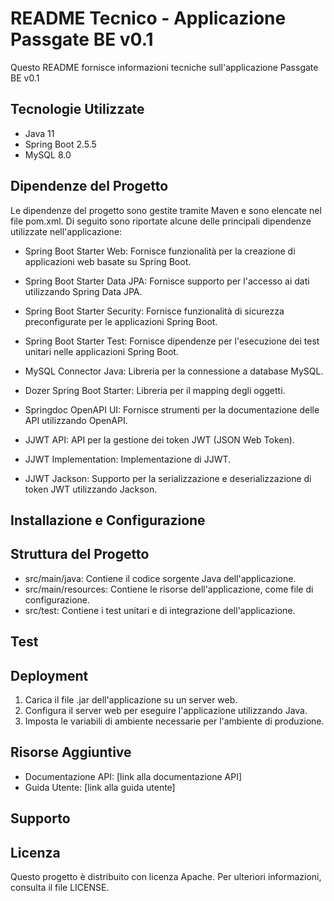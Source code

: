 # README Tecnico - Applicazione Passgate BE v0.1

Questo README fornisce informazioni tecniche sull'applicazione Passgate BE v0.1

## Tecnologie Utilizzate

- Java 11
- Spring Boot 2.5.5
- MySQL 8.0

## Dipendenze del Progetto

Le dipendenze del progetto sono gestite tramite Maven e sono elencate nel file pom.xml. Di seguito sono riportate alcune delle principali dipendenze utilizzate nell'applicazione:

- Spring Boot Starter Web: Fornisce funzionalità per la creazione di applicazioni web basate su Spring Boot.
- Spring Boot Starter Data JPA: Fornisce supporto per l'accesso ai dati utilizzando Spring Data JPA.
- Spring Boot Starter Security: Fornisce funzionalità di sicurezza preconfigurate per le applicazioni Spring Boot.
- Spring Boot Starter Test: Fornisce dipendenze per l'esecuzione dei test unitari nelle applicazioni Spring Boot.

- MySQL Connector Java: Libreria per la connessione a database MySQL.
- Dozer Spring Boot Starter: Libreria per il mapping degli oggetti.
- Springdoc OpenAPI UI: Fornisce strumenti per la documentazione delle API utilizzando OpenAPI.
- JJWT API: API per la gestione dei token JWT (JSON Web Token).
- JJWT Implementation: Implementazione di JJWT.
- JJWT Jackson: Supporto per la serializzazione e deserializzazione di token JWT utilizzando Jackson.

## Installazione e Configurazione

## Struttura del Progetto

- src/main/java: Contiene il codice sorgente Java dell'applicazione.
- src/main/resources: Contiene le risorse dell'applicazione, come file di configurazione.
- src/test: Contiene i test unitari e di integrazione dell'applicazione.

## Test

## Deployment

1. Carica il file .jar dell'applicazione su un server web.
2. Configura il server web per eseguire l'applicazione utilizzando Java.
3. Imposta le variabili di ambiente necessarie per l'ambiente di produzione.

## Risorse Aggiuntive

- Documentazione API: [link alla documentazione API]
- Guida Utente: [link alla guida utente]

## Supporto

## Licenza

Questo progetto è distribuito con licenza  Apache. Per ulteriori informazioni, consulta il file LICENSE.
